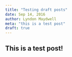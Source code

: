 ```yaml
---
title: "Testing draft posts"
date: Sep 14, 2016
author: Lyndon Maydwell
meta: "this is a test post"
draft: true
---
```


## This is a test post!
